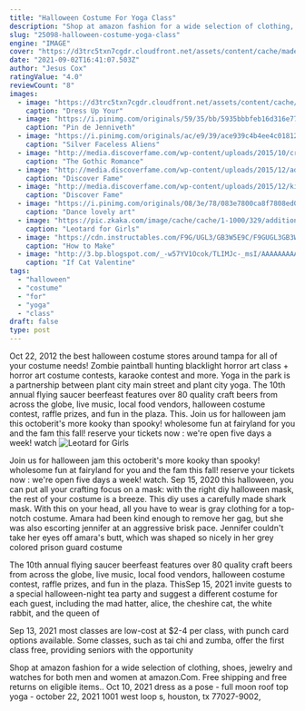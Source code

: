 ```yaml
---
title: "Halloween Costume For Yoga Class"
description: "Shop at amazon fashion for a wide selection of clothing, shoes, jewelry and watches for both men and women at amazon.Com. Free shipping and free returns on eligible items."
slug: "25098-halloween-costume-yoga-class"
engine: "IMAGE"
cover: "https://d3trc5txn7cgdr.cloudfront.net/assets/content/cache/made/assets/content/cache/remote/https_s3.amazonaws.com/yoga-assets/assets/content/articles/halloweenlead_760_427auto_int.jpg"
date: "2021-09-02T16:41:07.503Z"
author: "Jesus Cox"
ratingValue: "4.0"
reviewCount: "8"
images:
  - image: "https://d3trc5txn7cgdr.cloudfront.net/assets/content/cache/made/assets/content/cache/remote/https_s3.amazonaws.com/yoga-assets/assets/content/articles/halloweenlead_760_427auto_int.jpg"
    caption: "Dress Up Your"
  - image: "https://i.pinimg.com/originals/59/35/bb/5935bbbfeb16d316e77e1534b06a470f.jpg"
    caption: "Pin de Jenniveth"
  - image: "https://i.pinimg.com/originals/ac/e9/39/ace939c4b4ee4c01812fb41569895e45.jpg"
    caption: "Silver Faceless Aliens"
  - image: "http://media.discoverfame.com/wp-content/uploads/2015/10/crimson-peak-a-gothic-romance.jpg"
    caption: "The Gothic Romance"
  - image: "http://media.discoverfame.com/wp-content/uploads/2015/12/adele-and-lionel-richie-collaboration.jpg"
    caption: "Discover Fame"
  - image: "http://media.discoverfame.com/wp-content/uploads/2015/12/kim-kardashian-reveals-new-sons-name.jpg"
    caption: "Discover Fame"
  - image: "https://i.pinimg.com/originals/08/3e/78/083e7800ca8f7808ed02dcd71918e01b.jpg"
    caption: "Dance lovely art"
  - image: "https://pic.zkaka.com/image/cache/cache/1-1000/329/additional/856d-KK-XD03-LPur_4-0-1-1125x1500.jpg"
    caption: "Leotard for Girls"
  - image: "https://cdn.instructables.com/F9G/UGL3/GB3W5E9C/F9GUGL3GB3W5E9C.LARGE.jpg?auto=webp&&frame=1&width=1024&height=1024&fit=bounds"
    caption: "How to Make"
  - image: "http://3.bp.blogspot.com/_-w57YV1Ocok/TLIMJc-_msI/AAAAAAAAACc/uwUxRtqrbzI/s1600/Ariana-Grande-ariana-grande-14243782-392-500.jpg"
    caption: "If Cat Valentine"
tags:
  - "halloween"
  - "costume"
  - "for"
  - "yoga"
  - "class"
draft: false
type: post
---
```


Oct 22, 2012 the best halloween costume stores around tampa for all of your costume needs!  Zombie paintball hunting blacklight horror art class + horror art costume contests, karaoke contest and more. Yoga in the park is a partnership between plant city main street and plant city yoga. The 10th annual flying saucer beerfeast features over 80 quality craft beers from across the globe, live music, local food vendors, halloween costume contest, raffle prizes, and fun in the plaza. This. Join us for halloween jam this octoberit's more kooky than spooky! wholesome fun at fairyland for you and the fam this fall! reserve your tickets now : we're open five days a week! watch
![Leotard for Girls](https://pic.zkaka.com/image/cache/cache/1-1000/329/additional/856d-KK-XD03-LPur_4-0-1-1125x1500.jpg "Leotard for Girls")

Join us for halloween jam this octoberit&#39;s more kooky than spooky! wholesome fun at fairyland for you and the fam this fall! reserve your tickets now : we&#39;re open five days a week! watch. Sep 15, 2020 this halloween, you can put all your crafting focus on a mask: with the right diy halloween mask, the rest of your costume is a breeze. This diy uses a carefully made shark mask. With this on your head, all you have to wear is gray clothing for a top-notch costume. Amara had been kind enough to remove her gag, but she was also escorting jennifer at an aggressive brisk pace. Jennifer couldn&#39;t take her eyes off amara&#39;s butt, which was shaped so nicely in her grey colored prison guard costume
<!--inArticleAds-->

<!--galleryOne-->

The 10th annual flying saucer beerfeast features over 80 quality craft beers from across the globe, live music, local food vendors, halloween costume contest, raffle prizes, and fun in the plaza. ThisSep 15, 2021 invite guests to a special halloween-night tea party and suggest a different costume for each guest, including the mad hatter, alice, the cheshire cat, the white rabbit, and the queen of
<!--inArticleAds-->

<!--galleryTwo-->

Sep 13, 2021 most classes are low-cost at $2-4 per class, with punch card options available. Some classes, such as tai chi and zumba, offer the first class free, providing seniors with the opportunity
<!--galleryThree-->

Shop at amazon fashion for a wide selection of clothing, shoes, jewelry and watches for both men and women at amazon.Com. Free shipping and free returns on eligible items.. Oct 10, 2021 dress as a pose - full moon roof top yoga - october 22, 2021 1001 west loop s, houston, tx 77027-9002,